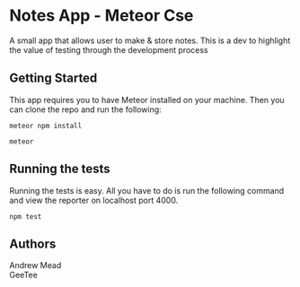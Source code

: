 # Notes App - Meteor Cse

A small app that allows user to make & store notes.
This is a dev to highlight the value of testing through the development process

## Getting Started

This app requires you to have Meteor installed on your machine. Then you can clone
the repo and run the following:

```
meteor npm install
```
```
meteor
```

## Running the tests

Running the tests is easy. All you have to do is run the following command and
view the reporter on localhost port 4000.

```
npm test
```

## Authors
Andrew Mead
<br/>
GeeTee
